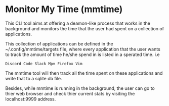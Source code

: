 # Monitor My Time (mmtime)

This CLI tool aims at offering a deamon-like process that works in the background and monitors the
time that the user had spent on a collection of applications.

This collection of applications can be defined in the ~/.config/mmtime/targets file, where every
application that the user wants to track the amount of time he/she spend in is listed in a sperated
time. i.e

`` Discord Code Slack Mpv Firefox Vim ``


The mmtime tool will then track all the time spent on these applications and write that to a sqlite
db file.

Besides, while mmtime is running in the background, the user can go to thier web browser and check
thier current stats by visiting the localhost:9999 address.





